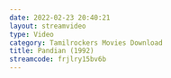 ```yaml
---
date: 2022-02-23 20:40:21
layout: streamvideo
type: Video
category: Tamilrockers Movies Download
title: Pandian (1992)
streamcode: frjlry15bv6b
---
```


